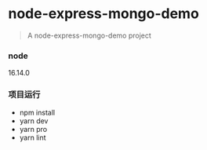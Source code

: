 # node-express-mongo-demo
> A node-express-mongo-demo project

### node
16.14.0

### 项目运行
- npm install
- yarn dev
- yarn pro
- yarn lint